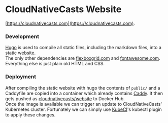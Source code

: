 # CloudNativeCasts Website

[https://cloudnativecasts.com](https://cloudnativecasts.com).

### Development

[Hugo](https://gohugo.io) is used to compile all static files, including the markdown files, into a static website.  
The only other dependencies are [flexboxgrid.com](http://flexboxgrid.com) and [fontawesome.com](https://fontawesome.com).  
Everything else is just plain old HTML and CSS.

### Deployment

After compiling the static website with hugo the contents of `public/` and a Caddyfile are copied into a container
which already contains [Caddy](https://caddyserver.com).
It then gets pushed as [cloudnativecasts/website](https://hub.docker.com/r/cloudnativecasts/website/) to Docker Hub.   
Once the image is available we can trigger an update to CloudNativeCasts' Kubernetes cluster.
Fortunately we can simply use [KubeCI](https://kubeci.io)'s kubectl plugin to apply these changes.

